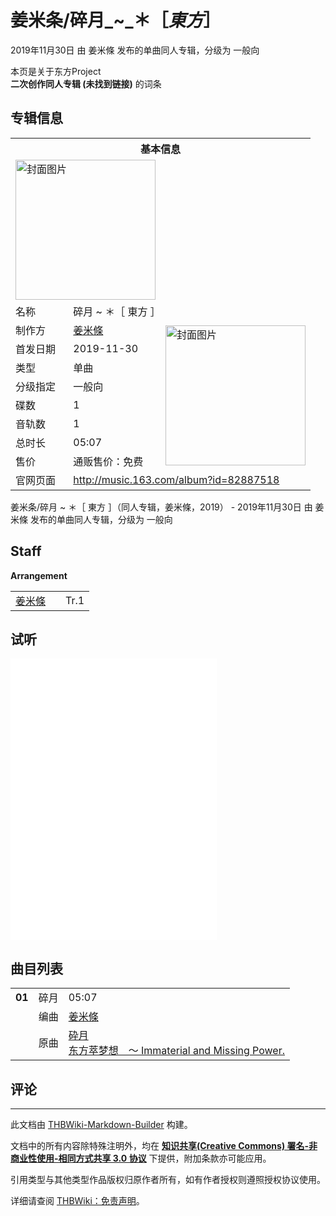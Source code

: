 # 姜米条/碎月_~_＊［_東方_］

<!-- source html: G:\repos\THBWiki-Markdown-Builder\THBWikiMarkdown\Temp\main\e\eb\ns0%3A%E5%A7%9C%E7%B1%B3%E6%9D%A1%2F%E7%A2%8E%E6%9C%88_%7E_%EF%BC%8A%EF%BC%BB_%E6%9D%B1%E6%96%B9_%EF%BC%BD.html -->

2019年11月30日 由 姜米條  发布的单曲同人专辑，分级为 一般向

本页是关于东方Project  
 **二次创作同人专辑 (未找到链接)** 的词条
## 专辑信息

<table><tbody><tr><th colspan="3">基本信息</th></tr><tr><td class="cover-artwork-mobile" colspan="2"><a href="./文件-姜米条／碎月_~_＊［_東方_］封面.png.md" class="image" title="封面图片"><img alt="封面图片" src="https://upload.thwiki.cc/thumb/2/24/%E5%A7%9C%E7%B1%B3%E6%9D%A1%EF%BC%8F%E7%A2%8E%E6%9C%88_~_%EF%BC%8A%EF%BC%BB_%E6%9D%B1%E6%96%B9_%EF%BC%BD%E5%B0%81%E9%9D%A2.png/224px-%E5%A7%9C%E7%B1%B3%E6%9D%A1%EF%BC%8F%E7%A2%8E%E6%9C%88_~_%EF%BC%8A%EF%BC%BB_%E6%9D%B1%E6%96%B9_%EF%BC%BD%E5%B0%81%E9%9D%A2.png" decoding="async" loading="lazy" width="224" height="224" srcset="https://upload.thwiki.cc/thumb/2/24/%E5%A7%9C%E7%B1%B3%E6%9D%A1%EF%BC%8F%E7%A2%8E%E6%9C%88_~_%EF%BC%8A%EF%BC%BB_%E6%9D%B1%E6%96%B9_%EF%BC%BD%E5%B0%81%E9%9D%A2.png/336px-%E5%A7%9C%E7%B1%B3%E6%9D%A1%EF%BC%8F%E7%A2%8E%E6%9C%88_~_%EF%BC%8A%EF%BC%BB_%E6%9D%B1%E6%96%B9_%EF%BC%BD%E5%B0%81%E9%9D%A2.png 1.5x, https://upload.thwiki.cc/thumb/2/24/%E5%A7%9C%E7%B1%B3%E6%9D%A1%EF%BC%8F%E7%A2%8E%E6%9C%88_~_%EF%BC%8A%EF%BC%BB_%E6%9D%B1%E6%96%B9_%EF%BC%BD%E5%B0%81%E9%9D%A2.png/448px-%E5%A7%9C%E7%B1%B3%E6%9D%A1%EF%BC%8F%E7%A2%8E%E6%9C%88_~_%EF%BC%8A%EF%BC%BB_%E6%9D%B1%E6%96%B9_%EF%BC%BD%E5%B0%81%E9%9D%A2.png 2x" data-file-width="1210" data-file-height="1210"></a></td>
</tr><tr><td class="label">名称</td><td colspan="2"> 碎月 ~ ＊［ 東方 ］ </td></tr><tr><td class="label">制作方</td><td><a href="./姜米條.md" title="姜米條">姜米條</a></td><td class="cover-artwork" rowspan="8" style="min-width:224px;"><a href="./文件-姜米条／碎月_~_＊［_東方_］封面.png.md" class="image" title="封面图片"><img alt="封面图片" src="https://upload.thwiki.cc/thumb/2/24/%E5%A7%9C%E7%B1%B3%E6%9D%A1%EF%BC%8F%E7%A2%8E%E6%9C%88_~_%EF%BC%8A%EF%BC%BB_%E6%9D%B1%E6%96%B9_%EF%BC%BD%E5%B0%81%E9%9D%A2.png/224px-%E5%A7%9C%E7%B1%B3%E6%9D%A1%EF%BC%8F%E7%A2%8E%E6%9C%88_~_%EF%BC%8A%EF%BC%BB_%E6%9D%B1%E6%96%B9_%EF%BC%BD%E5%B0%81%E9%9D%A2.png" decoding="async" loading="lazy" width="224" height="224" srcset="https://upload.thwiki.cc/thumb/2/24/%E5%A7%9C%E7%B1%B3%E6%9D%A1%EF%BC%8F%E7%A2%8E%E6%9C%88_~_%EF%BC%8A%EF%BC%BB_%E6%9D%B1%E6%96%B9_%EF%BC%BD%E5%B0%81%E9%9D%A2.png/336px-%E5%A7%9C%E7%B1%B3%E6%9D%A1%EF%BC%8F%E7%A2%8E%E6%9C%88_~_%EF%BC%8A%EF%BC%BB_%E6%9D%B1%E6%96%B9_%EF%BC%BD%E5%B0%81%E9%9D%A2.png 1.5x, https://upload.thwiki.cc/thumb/2/24/%E5%A7%9C%E7%B1%B3%E6%9D%A1%EF%BC%8F%E7%A2%8E%E6%9C%88_~_%EF%BC%8A%EF%BC%BB_%E6%9D%B1%E6%96%B9_%EF%BC%BD%E5%B0%81%E9%9D%A2.png/448px-%E5%A7%9C%E7%B1%B3%E6%9D%A1%EF%BC%8F%E7%A2%8E%E6%9C%88_~_%EF%BC%8A%EF%BC%BB_%E6%9D%B1%E6%96%B9_%EF%BC%BD%E5%B0%81%E9%9D%A2.png 2x" data-file-width="1210" data-file-height="1210"></a></td>
</tr><tr><td class="label">首发日期</td><td>2019-11-30</td></tr><tr><td class="label">类型</td><td>单曲</td></tr><tr><td class="label">分级指定</td><td>一般向</td></tr><tr><td class="label">碟数</td><td>1</td></tr><tr><td class="label">音轨数</td><td>1</td></tr><tr><td class="label">总时长</td><td>05:07</td></tr><tr><td class="label">售价</td><td>通贩售价：免费</td></tr>
<tr><td class="label">官网页面</td><td colspan="2"><a rel="nofollow" class="external free" href="http://music.163.com/album?id=82887518">http://music.163.com/album?id=82887518</a></td></tr></tbody></table>

姜米条/碎月 ~ ＊［ 東方 ］（同人专辑，姜米條，2019） - 2019年11月30日 由 姜米條  发布的单曲同人专辑，分级为 一般向
## Staff
  
 **Arrangement**   

<table><tbody><tr><td><a href="./姜米條.md" title="姜米條">姜米條</a></td><td></td><td>Tr.1</td></tr></tbody></table>


## 试听
  
<iframe width="330" height="450" scrolling="no" frameborder="no" marginwidth="0" marginheight="0" sandbox="allow-scripts allow-same-origin" src="//music.163.com/outchain/player?type=1&amp;id=82887518&amp;height=430"></iframe>

  

## 曲目列表

<table><tbody><tr><td id="1" class="infoYD"><b>01</b></td><td id="碎月" colspan="2" class="title">碎月<span class="thcsearchlinks"><a rel="nofollow" class="external text" href="https://cd.thwiki.cc?arrange=姜米條&amp;ogmusic=砕月&amp;fromwiki=姜米条/碎月_~_＊［_東方_］"><span title="搜索相似同人曲"></span></a></span></td><td class="time">05:07</td></tr><tr><td class="left"></td><td class="label">编曲</td><td class="text" colspan="2"><a href="./姜米條.md" title="姜米條">姜米條</a><span class="thcsearchlinks"><a rel="nofollow" class="external text" href="https://cd.thwiki.cc?arrange=，姜米條&amp;fromwiki=姜米条/碎月_~_＊［_東方_］"><span></span></a></span></td></tr><tr><td class="left"></td><td class="label">原曲</td><td class="text" colspan="2"><span class="thcsearchlinks"><a rel="nofollow" class="external text" href="https://cd.thwiki.cc?ogmusic=砕月&amp;fromwiki=姜米条/碎月_~_＊［_東方_］"><span></span></a></span><div class="ogmusic"><a href="/%E7%A0%95%E6%9C%88" class="mw-redirect" title="砕月">砕月</a></div><div class="source"><a href="/%E4%B8%9C%E6%96%B9%E8%90%83%E6%A2%A6%E6%83%B3_%EF%BD%9E_Immaterial_and_Missing_Power." class="mw-redirect" title="东方萃梦想 ～ Immaterial and Missing Power.">东方萃梦想　～ Immaterial and Missing Power.</a></div></td></tr></tbody></table>


## 评论




---

此文档由 [THBWiki-Markdown-Builder](https://github.com/Delsin-Yu/THBWiki-Markdown-Builder) 构建。

文档中的所有内容除特殊注明外，均在 [**知识共享(Creative Commons) 署名-非商业性使用-相同方式共享 3.0 协议**](https://creativecommons.org/licenses/by-sa/3.0/deed.zh-hans) 下提供，附加条款亦可能应用。

引用类型与其他类型作品版权归原作者所有，如有作者授权则遵照授权协议使用。

详细请查阅 [THBWiki：免责声明](https://thbwiki.cc/THBWiki:%E5%85%8D%E8%B4%A3%E5%A3%B0%E6%98%8E)。

